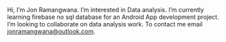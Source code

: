 Hi, I’m Jon Ramangwana.
I’m interested in Data analysis.
I’m currently learning firebase no sql database for an Android App development project.
I’m looking to collaborate on data analysis work.
To contact me email jonramangwana@outlook.com.

